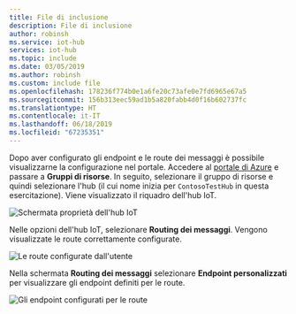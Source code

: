 ```yaml
---
title: File di inclusione
description: File di inclusione
author: robinsh
ms.service: iot-hub
services: iot-hub
ms.topic: include
ms.date: 03/05/2019
ms.author: robinsh
ms.custom: include file
ms.openlocfilehash: 178236f774b0e1a6fe20c73afe0e7fd6965e67a5
ms.sourcegitcommit: 156b313eec59ad1b5a820fabb4d0f16b602737fc
ms.translationtype: HT
ms.contentlocale: it-IT
ms.lasthandoff: 06/18/2019
ms.locfileid: "67235351"
---
```

Dopo aver configurato gli endpoint e le route dei messaggi è possibile visualizzarne la configurazione nel portale. Accedere al [portale di Azure](https://portal.azure.com) e passare a **Gruppi di risorse**. In seguito, selezionare il gruppo di risorse e quindi selezionare l'hub (il cui nome inizia per `ContosoTestHub` in questa esercitazione). Viene visualizzato il riquadro dell'hub IoT.

![Schermata proprietà dell'hub IoT](./media/iot-hub-include-view-routing-in-portal/01-show-hub-properties.png)

Nelle opzioni dell'hub IoT, selezionare **Routing dei messaggi**. Vengono visualizzate le route correttamente configurate.

![Le route configurate dall'utente](./media/iot-hub-include-view-routing-in-portal/02-show-message-routes.png)

Nella schermata **Routing dei messaggi** selezionare **Endpoint personalizzati** per visualizzare gli endpoint definiti per le route.

![Gli endpoint configurati per le route](./media/iot-hub-include-view-routing-in-portal/03-show-routing-endpoints.png)